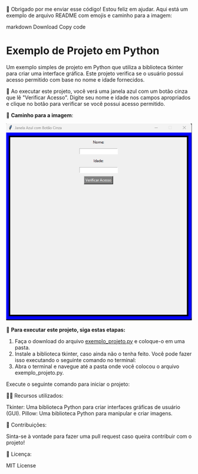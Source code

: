 👋 Obrigado por me enviar esse código! Estou feliz em ajudar. Aqui está um exemplo de arquivo README com emojis e caminho para a imagem:

markdown
Download
Copy code
# Exemplo de Projeto em Python

Um exemplo simples de projeto em Python que utiliza a biblioteca tkinter para criar uma interface gráfica. Este projeto verifica se o usuário possui acesso permitido com base no nome e idade fornecidos.

🌟 Ao executar este projeto, você verá uma janela azul com um botão cinza que lê "Verificar Acesso". Digite seu nome e idade nos campos apropriados e clique no botão para verificar se você possui acesso permitido.

📝 **Caminho para a imagem**: 

<img src="https://github.com/WalakysProvidello/Idade_Verificador/blob/ddee46e4beebff4f705825b016d13143ba697e2d/imagem_2023-12-07_211447175.png" alt="walakysprovidello" style="flex: 1;">

🚀 **Para executar este projeto, siga estas etapas:**

1. Faça o download do arquivo [exemplo_projeto.py](https://github.com/seu_usuario/exemplo_projeto/blob/main/exemplo_projeto.py) e coloque-o em uma pasta.
2. Instale a biblioteca tkinter, caso ainda não o tenha feito. Você pode fazer isso executando o seguinte comando no terminal:
3. Abra o terminal e navegue até a pasta onde você colocou o arquivo exemplo_projeto.py.
   
Execute o seguinte comando para iniciar o projeto:

👩‍💻 Recursos utilizados:

Tkinter: Uma biblioteca Python para criar interfaces gráficas de usuário (GUI).
Pillow: Uma biblioteca Python para manipular e criar imagens.

🤝 Contribuições:

Sinta-se à vontade para fazer uma pull request caso queira contribuir com o projeto!

📜 Licença:

MIT License
